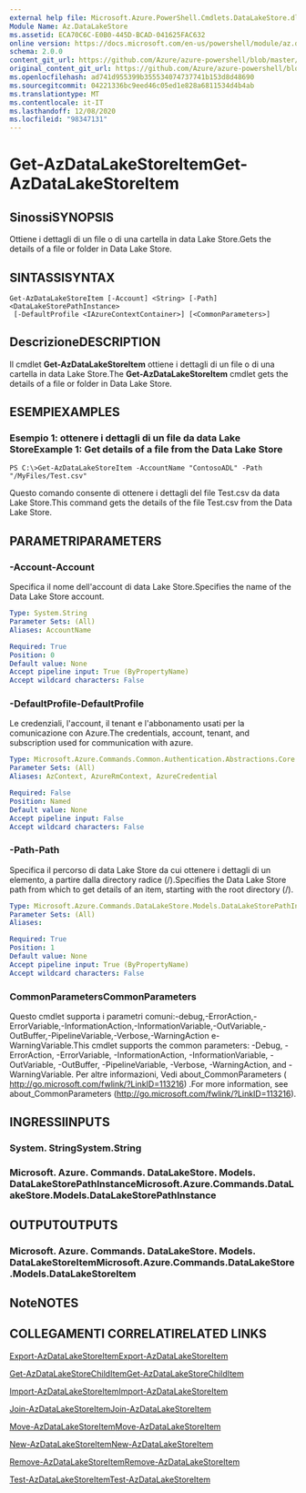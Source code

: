 ```yaml
---
external help file: Microsoft.Azure.PowerShell.Cmdlets.DataLakeStore.dll-Help.xml
Module Name: Az.DataLakeStore
ms.assetid: ECA70C6C-E0B0-445D-BCAD-041625FAC632
online version: https://docs.microsoft.com/en-us/powershell/module/az.datalakestore/get-azdatalakestoreitem
schema: 2.0.0
content_git_url: https://github.com/Azure/azure-powershell/blob/master/src/DataLakeStore/DataLakeStore/help/Get-AzDataLakeStoreItem.md
original_content_git_url: https://github.com/Azure/azure-powershell/blob/master/src/DataLakeStore/DataLakeStore/help/Get-AzDataLakeStoreItem.md
ms.openlocfilehash: ad741d955399b355534074737741b153d8d48690
ms.sourcegitcommit: 04221336bc9eed46c05ed1e828a6811534d4b4ab
ms.translationtype: MT
ms.contentlocale: it-IT
ms.lasthandoff: 12/08/2020
ms.locfileid: "98347131"
---
```

# <span data-ttu-id="6f162-101">Get-AzDataLakeStoreItem</span><span class="sxs-lookup"><span data-stu-id="6f162-101">Get-AzDataLakeStoreItem</span></span>

## <span data-ttu-id="6f162-102">Sinossi</span><span class="sxs-lookup"><span data-stu-id="6f162-102">SYNOPSIS</span></span>
<span data-ttu-id="6f162-103">Ottiene i dettagli di un file o di una cartella in data Lake Store.</span><span class="sxs-lookup"><span data-stu-id="6f162-103">Gets the details of a file or folder in Data Lake Store.</span></span>

## <span data-ttu-id="6f162-104">SINTASSI</span><span class="sxs-lookup"><span data-stu-id="6f162-104">SYNTAX</span></span>

```
Get-AzDataLakeStoreItem [-Account] <String> [-Path] <DataLakeStorePathInstance>
 [-DefaultProfile <IAzureContextContainer>] [<CommonParameters>]
```

## <span data-ttu-id="6f162-105">Descrizione</span><span class="sxs-lookup"><span data-stu-id="6f162-105">DESCRIPTION</span></span>
<span data-ttu-id="6f162-106">Il cmdlet **Get-AzDataLakeStoreItem** ottiene i dettagli di un file o di una cartella in data Lake Store.</span><span class="sxs-lookup"><span data-stu-id="6f162-106">The **Get-AzDataLakeStoreItem** cmdlet gets the details of a file or folder in Data Lake Store.</span></span>

## <span data-ttu-id="6f162-107">ESEMPI</span><span class="sxs-lookup"><span data-stu-id="6f162-107">EXAMPLES</span></span>

### <span data-ttu-id="6f162-108">Esempio 1: ottenere i dettagli di un file da data Lake Store</span><span class="sxs-lookup"><span data-stu-id="6f162-108">Example 1: Get details of a file from the Data Lake Store</span></span>
```
PS C:\>Get-AzDataLakeStoreItem -AccountName "ContosoADL" -Path "/MyFiles/Test.csv"
```

<span data-ttu-id="6f162-109">Questo comando consente di ottenere i dettagli del file Test.csv da data Lake Store.</span><span class="sxs-lookup"><span data-stu-id="6f162-109">This command gets the details of the file Test.csv from the Data Lake Store.</span></span>

## <span data-ttu-id="6f162-110">PARAMETRI</span><span class="sxs-lookup"><span data-stu-id="6f162-110">PARAMETERS</span></span>

### <span data-ttu-id="6f162-111">-Account</span><span class="sxs-lookup"><span data-stu-id="6f162-111">-Account</span></span>
<span data-ttu-id="6f162-112">Specifica il nome dell'account di data Lake Store.</span><span class="sxs-lookup"><span data-stu-id="6f162-112">Specifies the name of the Data Lake Store account.</span></span>

```yaml
Type: System.String
Parameter Sets: (All)
Aliases: AccountName

Required: True
Position: 0
Default value: None
Accept pipeline input: True (ByPropertyName)
Accept wildcard characters: False
```

### <span data-ttu-id="6f162-113">-DefaultProfile</span><span class="sxs-lookup"><span data-stu-id="6f162-113">-DefaultProfile</span></span>
<span data-ttu-id="6f162-114">Le credenziali, l'account, il tenant e l'abbonamento usati per la comunicazione con Azure.</span><span class="sxs-lookup"><span data-stu-id="6f162-114">The credentials, account, tenant, and subscription used for communication with azure.</span></span>

```yaml
Type: Microsoft.Azure.Commands.Common.Authentication.Abstractions.Core.IAzureContextContainer
Parameter Sets: (All)
Aliases: AzContext, AzureRmContext, AzureCredential

Required: False
Position: Named
Default value: None
Accept pipeline input: False
Accept wildcard characters: False
```

### <span data-ttu-id="6f162-115">-Path</span><span class="sxs-lookup"><span data-stu-id="6f162-115">-Path</span></span>
<span data-ttu-id="6f162-116">Specifica il percorso di data Lake Store da cui ottenere i dettagli di un elemento, a partire dalla directory radice (/).</span><span class="sxs-lookup"><span data-stu-id="6f162-116">Specifies the Data Lake Store path from which to get details of an item, starting with the root directory (/).</span></span>

```yaml
Type: Microsoft.Azure.Commands.DataLakeStore.Models.DataLakeStorePathInstance
Parameter Sets: (All)
Aliases:

Required: True
Position: 1
Default value: None
Accept pipeline input: True (ByPropertyName)
Accept wildcard characters: False
```

### <span data-ttu-id="6f162-117">CommonParameters</span><span class="sxs-lookup"><span data-stu-id="6f162-117">CommonParameters</span></span>
<span data-ttu-id="6f162-118">Questo cmdlet supporta i parametri comuni:-debug,-ErrorAction,-ErrorVariable,-InformationAction,-InformationVariable,-OutVariable,-OutBuffer,-PipelineVariable,-Verbose,-WarningAction e-WarningVariable.</span><span class="sxs-lookup"><span data-stu-id="6f162-118">This cmdlet supports the common parameters: -Debug, -ErrorAction, -ErrorVariable, -InformationAction, -InformationVariable, -OutVariable, -OutBuffer, -PipelineVariable, -Verbose, -WarningAction, and -WarningVariable.</span></span> <span data-ttu-id="6f162-119">Per altre informazioni, Vedi about_CommonParameters ( http://go.microsoft.com/fwlink/?LinkID=113216) .</span><span class="sxs-lookup"><span data-stu-id="6f162-119">For more information, see about_CommonParameters (http://go.microsoft.com/fwlink/?LinkID=113216).</span></span>

## <span data-ttu-id="6f162-120">INGRESSI</span><span class="sxs-lookup"><span data-stu-id="6f162-120">INPUTS</span></span>

### <span data-ttu-id="6f162-121">System. String</span><span class="sxs-lookup"><span data-stu-id="6f162-121">System.String</span></span>

### <span data-ttu-id="6f162-122">Microsoft. Azure. Commands. DataLakeStore. Models. DataLakeStorePathInstance</span><span class="sxs-lookup"><span data-stu-id="6f162-122">Microsoft.Azure.Commands.DataLakeStore.Models.DataLakeStorePathInstance</span></span>

## <span data-ttu-id="6f162-123">OUTPUT</span><span class="sxs-lookup"><span data-stu-id="6f162-123">OUTPUTS</span></span>

### <span data-ttu-id="6f162-124">Microsoft. Azure. Commands. DataLakeStore. Models. DataLakeStoreItem</span><span class="sxs-lookup"><span data-stu-id="6f162-124">Microsoft.Azure.Commands.DataLakeStore.Models.DataLakeStoreItem</span></span>

## <span data-ttu-id="6f162-125">Note</span><span class="sxs-lookup"><span data-stu-id="6f162-125">NOTES</span></span>

## <span data-ttu-id="6f162-126">COLLEGAMENTI CORRELATI</span><span class="sxs-lookup"><span data-stu-id="6f162-126">RELATED LINKS</span></span>

[<span data-ttu-id="6f162-127">Export-AzDataLakeStoreItem</span><span class="sxs-lookup"><span data-stu-id="6f162-127">Export-AzDataLakeStoreItem</span></span>](./Export-AzDataLakeStoreItem.md)

[<span data-ttu-id="6f162-128">Get-AzDataLakeStoreChildItem</span><span class="sxs-lookup"><span data-stu-id="6f162-128">Get-AzDataLakeStoreChildItem</span></span>](./Get-AzDataLakeStoreChildItem.md)

[<span data-ttu-id="6f162-129">Import-AzDataLakeStoreItem</span><span class="sxs-lookup"><span data-stu-id="6f162-129">Import-AzDataLakeStoreItem</span></span>](./Import-AzDataLakeStoreItem.md)

[<span data-ttu-id="6f162-130">Join-AzDataLakeStoreItem</span><span class="sxs-lookup"><span data-stu-id="6f162-130">Join-AzDataLakeStoreItem</span></span>](./Join-AzDataLakeStoreItem.md)

[<span data-ttu-id="6f162-131">Move-AzDataLakeStoreItem</span><span class="sxs-lookup"><span data-stu-id="6f162-131">Move-AzDataLakeStoreItem</span></span>](./Move-AzDataLakeStoreItem.md)

[<span data-ttu-id="6f162-132">New-AzDataLakeStoreItem</span><span class="sxs-lookup"><span data-stu-id="6f162-132">New-AzDataLakeStoreItem</span></span>](./New-AzDataLakeStoreItem.md)

[<span data-ttu-id="6f162-133">Remove-AzDataLakeStoreItem</span><span class="sxs-lookup"><span data-stu-id="6f162-133">Remove-AzDataLakeStoreItem</span></span>](./Remove-AzDataLakeStoreItem.md)

[<span data-ttu-id="6f162-134">Test-AzDataLakeStoreItem</span><span class="sxs-lookup"><span data-stu-id="6f162-134">Test-AzDataLakeStoreItem</span></span>](./Test-AzDataLakeStoreItem.md)


